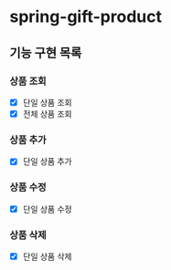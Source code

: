 # spring-gift-product

## 기능 구현 목록 

### 상품 조회
- [x] 단일 상품 조회
- [x] 전체 상품 조회

### 상품 추가
- [x] 단일 상품 추가
### 상품 수정
- [x] 단일 상품 수정
### 상품 삭제 
- [x] 단일 상품 삭제